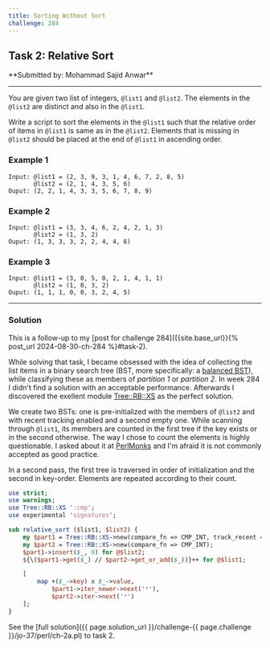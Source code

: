 ```yaml
---
title: Sorting Without Sort
challenge: 284
---
```

<h2 id="task-2">
Task 2: Relative Sort
</h2>
**Submitted by: Mohammad Sajid Anwar**

---
You are given two list of integers, `@list1` and `@list2`. The elements in the `@list2` are distinct and also in the `@list1`.

Write a script to sort the elements in the `@list1` such that the relative order of items in `@list1` is same as in the `@list2`. Elements that is missing in `@list2` should be placed at the end of `@list1` in ascending order.

### Example 1
```
Input: @list1 = (2, 3, 9, 3, 1, 4, 6, 7, 2, 8, 5)
       @list2 = (2, 1, 4, 3, 5, 6)
Ouput: (2, 2, 1, 4, 3, 3, 5, 6, 7, 8, 9)
```
### Example 2
```
Input: @list1 = (3, 3, 4, 6, 2, 4, 2, 1, 3)
       @list2 = (1, 3, 2)
Ouput: (1, 3, 3, 3, 2, 2, 4, 4, 6)
```
### Example 3
```
Input: @list1 = (3, 0, 5, 0, 2, 1, 4, 1, 1)
       @list2 = (1, 0, 3, 2)
Ouput: (1, 1, 1, 0, 0, 3, 2, 4, 5)
```
---
### Solution
This is a follow-up to my [post for challenge 284]({{site.base_url}}{% post_url 2024-08-30-ch-284 %}#task-2).

While solving that task, I became obsessed with the idea of collecting the list items in a binary search tree (BST, more specifically: a [balanced BST](https://en.wikipedia.org/wiki/Red%E2%80%93black_tree)),  while classifying these as members of _partition 1_ or _partition 2_.
In week 284 I didn't find a solution with an acceptable performance.
Afterwards I discovered the exellent module [Tree::RB::XS](https://metacpan.org/pod/Tree::RB::XS) as the perfect solution.

We create two BSTs: one is pre-initialized with the members of `@list2` and with recent tracking enabled and a second empty one.
While scanning through `@list1`, its members are counted in the first tree if the key exists or in the second otherwise.
The way I chose to count the elements is highly questionable.
I asked about it at [PerlMonks](https://perlmonks.org/index.pl?node_id=11161546) and I'm afraid it is not commonly accepted as good practice.

In a second pass, the first tree is traversed in order of initialization and the second in key-order.
Elements are repeated according to their count.
```perl
use strict;
use warnings;
use Tree::RB::XS ':cmp';
use experimental 'signatures';

sub relative_sort ($list1, $list2) {
    my $part1 = Tree::RB::XS->new(compare_fn => CMP_INT, track_recent => 1);
    my $part2 = Tree::RB::XS->new(compare_fn => CMP_INT);
    $part1->insert($_, 0) for @$list2;
    ${\($part1->get($_) // $part2->get_or_add($_))}++ for @$list1;

    [
        map +($_->key) x $_->value,
            $part1->iter_newer->next('*'),
            $part2->iter->next('*')
    ];
}
```
See the [full solution]({{ page.solution_url }}/challenge-{{ page.challenge }}/jo-37/perl/ch-2a.pl) to task 2.

<!--
See [discussion](https://github.com/jo-37/the-bears-den/issues/XXX
-->
